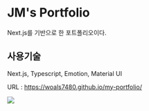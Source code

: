 # JM's Portfolio
Next.js를 기반으로 한 포트폴리오이다.

## 사용기술
Next.js, Typescript, Emotion, Material UI

URL : https://woals7480.github.io/my-portfolio/

<img src="https://user-images.githubusercontent.com/94383932/248901732-45cad7a5-583e-4f67-9232-5d23713b9987.png" />
